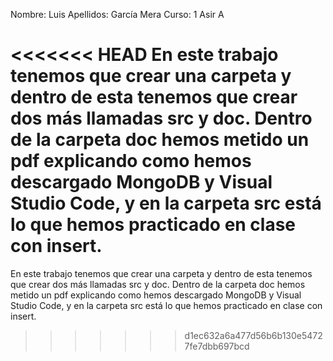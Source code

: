 Nombre: Luis 
Apellidos: García Mera
Curso: 1 Asir A

<<<<<<< HEAD
En este trabajo tenemos que crear una carpeta y dentro de esta tenemos que crear dos más llamadas src y doc. Dentro de la carpeta doc hemos metido un pdf explicando como hemos descargado MongoDB y Visual Studio Code, y en la carpeta src está lo que hemos practicado en clase con insert.
=======
En este trabajo tenemos que crear una carpeta y dentro de esta tenemos que crear dos más llamadas src y doc. Dentro de la carpeta doc hemos metido un pdf explicando como hemos descargado MongoDB y Visual Studio Code, y en la carpeta src está lo que hemos practicado en clase con insert.
>>>>>>> d1ec632a6a477d56b6b130e54727fe7dbb697bcd
